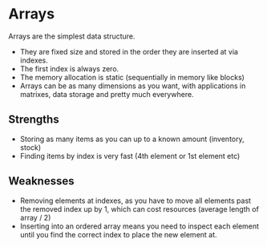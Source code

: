 # Arrays

Arrays are the simplest data structure.&#x20;

* They are fixed size and stored in the order they are inserted at via indexes.
* The first index is always zero.
* The memory allocation is static (sequentially in memory like blocks)
* Arrays can be as many dimensions as you want, with applications in matrixes, data storage and pretty much everywhere.

## Strengths

* Storing as many items as you can up to a known amount (inventory, stock)
* Finding items by index is very fast (4th element or 1st element etc)

## Weaknesses

* Removing elements at indexes, as you have to move all elements past the removed index up by 1, which can cost resources (average length of array / 2)
* Inserting into an ordered array means you need to inspect each element until you find the correct index to place the new element at.
